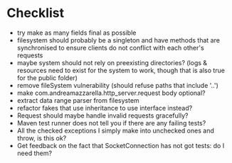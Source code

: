 # Checklist

- try make as many fields final as possible
- filesystem should probably be a singleton and have methods that are synchronised to ensure clients do not conflict with each other's requests
- maybe system should not rely on preexisting directories? (logs & resources need to exist for the system to work, though
that is also true for the public folder)
- remove fileSystem vulnerability (should refuse paths that include '..')
- make com.andreamazzarella.http_server.request body optional?
- extract data range parser from filesystem
- refactor fakes that use inheritance to use interface instead?
- Request should maybe handle invalid requests gracefully?
- Maven test runner does not tell you if there are any failing tests?
- All the checked exceptions I simply make into unchecked ones and throw, is this ok?
- Get feedback on the fact that SocketConnection has not got tests: do I need them?
